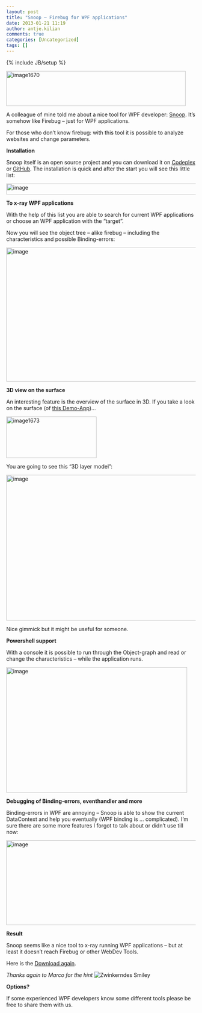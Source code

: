 ```yaml
---
layout: post
title: "Snoop – Firebug for WPF applications"
date: 2013-01-21 11:19
author: antje.kilian
comments: true
categories: [Uncategorized]
tags: []
---
```

{% include JB/setup %}
<p><a href="http://code-inside.de/blog-in/wp-content/uploads/image1670.png"><img style="background-image: none; border-bottom: 0px; border-left: 0px; padding-left: 0px; padding-right: 0px; display: inline; border-top: 0px; border-right: 0px; padding-top: 0px" title="image1670" border="0" alt="image1670" src="http://code-inside.de/blog-in/wp-content/uploads/image1670_thumb.png" width="477" height="93" /></a></p>  <p><b></b></p>  <p>A colleague of mine told me about a nice tool for WPF developer: <a href="http://snoopwpf.codeplex.com/">Snoop</a>. It’s somehow like Firebug – just for WPF applications. </p>  <p>For those who don’t know firebug: with this tool it is possible to analyze websites and change parameters.</p>  <p><b>Installation</b></p>  <p>Snoop itself is an open source project and you can download it on <a href="http://snoopwpf.codeplex.com/">Codeplex</a> or <a href="https://github.com/cplotts/snoopwpf/downloads">GitHub</a>. The installation is quick and after the start you will see this little list:</p>  <p><img title="image" border="0" alt="image" src="http://code-inside.de/blog/wp-content/uploads/image_thumb829.png" width="554" height="29" /></p>  <p><b>To x-ray WPF applications </b></p>  <p><b></b></p>  <p>With the help of this list you are able to search for current WPF applications or choose an WPF application with the “target”.</p>  <p>Now you will see the object tree – alike firebug – including the characteristics and possible Binding-errors:</p>  <p><img title="image" border="0" alt="image" src="http://code-inside.de/blog/wp-content/uploads/image_thumb830.png" width="575" height="356" /></p>  <p><b>3D view on the surface </b></p>  <p><b></b></p>  <p>An interesting feature is the overview of the surface in 3D. If you take a look on the surface (of <a href="http://fluent.codeplex.com/">this Demo-App</a>)…</p>  <p><a href="http://code-inside.de/blog-in/wp-content/uploads/image1673.png"><img style="background-image: none; border-bottom: 0px; border-left: 0px; padding-left: 0px; padding-right: 0px; display: inline; border-top: 0px; border-right: 0px; padding-top: 0px" title="image1673" border="0" alt="image1673" src="http://code-inside.de/blog-in/wp-content/uploads/image1673_thumb.png" width="240" height="110" /></a></p>  <p>You are going to see this “3D layer model”:</p>  <p><img style="background-image: none; border-bottom: 0px; border-left: 0px; padding-left: 0px; padding-right: 0px; border-top: 0px; border-right: 0px; padding-top: 0px" title="image" border="0" alt="image" src="http://code-inside.de/blog/wp-content/uploads/image_thumb832.png" width="547" height="387" /></p>  <p>Nice gimmick but it might be useful for someone.</p>  <p><b>Powershell support</b></p>  <p><b></b></p>  <p>With a console it is possible to run through the Object-graph and read or change the characteristics – while the application runs.</p>  <p><img style="background-image: none; border-bottom: 0px; border-left: 0px; padding-left: 0px; padding-right: 0px; border-top: 0px; border-right: 0px; padding-top: 0px" title="image" border="0" alt="image" src="http://code-inside.de/blog/wp-content/uploads/image_thumb833.png" width="481" height="333" /></p>  <p><b>Debugging of Binding-errors, eventhandler and more </b></p>  <p><b></b></p>  <p>Binding-errors in WPF are annoying – Snoop is able to show the current DataContext and help you eventually (WPF binding is … complicated). I’m sure there are some more features I forgot to talk about or didn’t use till now:</p>  <p><img title="image" border="0" alt="image" src="http://code-inside.de/blog/wp-content/uploads/image_thumb834.png" width="545" height="225" /></p>  <p><b>Result</b></p>  <p>Snoop seems like a nice tool to x-ray running WPF applications – but at least it doesn’t reach Firebug or other WebDev Tools. </p>  <p>Here is the <a href="http://snoopwpf.codeplex.com/">Download again</a>.</p>  <p><em>Thanks again to Marco for the hint</em> <img style="border-bottom-style: none; border-left-style: none; border-top-style: none; border-right-style: none" class="wlEmoticon wlEmoticon-winkingsmile" alt="Zwinkerndes Smiley" src="http://code-inside.de/blog-in/wp-content/uploads/wlEmoticon-winkingsmile50.png" /></p>  <p><b>Options?</b></p>  <p><b></b></p>  <p>If some experienced WPF developers know some different tools please be free to share them with us. </p>
